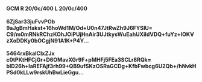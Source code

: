 #### GCM R 20/0c/400 L 20/0c/400
**6ZjSar33juFvvPOb**<br/>**9aJgBmHakst+16hoWd1M/Od+U0n47JtRwZh9J6FYSIU=**<br/>**C9/m0mRNkRChzKOhJOiPUjHnAir3UJtkysWuEahUXiIdVDQ+fuYz+lOKVzXoDDKy0bOCgjN91A1K+P4Y...**<br/><br/>
**5464rxBkalCIxZJx**<br/>**c0tPKtHFCjGr+D6OMavXGr9F+pMHFj5FEa3SCLr8RQk=**<br/>**blD26h+laREFAjf3rh99+QB9ufSKzOSRaGCDg+KfbFwbcg6U2Qb+/hNvkHPSd0kLLw9rskUhBwLieGgu...**